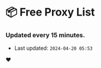 # :package: Free Proxy List
### Updated every 15 minutes.

- Last updated: `2024-04-20 05:53`

:heart:
